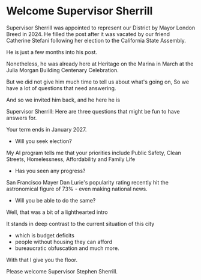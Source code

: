 # Welcome Supervisor Sherrill

Supervisor Sherrill was appointed to represent our District by Mayor London Breed in 2024. He filled the post after it was vacated by our friend Catherine Stefani following her election to the California State Assembly.

He is just a few months into his post.

Nonetheless, he was already here at Heritage on the Marina in March at the Julia Morgan Building Centenary Celebration.

But we did not give him much time to tell us about what's going on, So we have a lot of questions that need answering.

And so we invited him back, and he here he is

Supervisor Sherrill: Here are three questions that might be fun to have answers for.

Your term ends in January 2027.

* Will you seek election?

My AI program tells me that your priorities include Public Safety, Clean Streets, Homelessness, Affordability and Family Life

* Has you seen any progress?

San Francisco Mayer Dan Lurie's popularity rating recently hit the astronomical figure of 73% - even making national news.

* Will you be able to do the same?

Well, that was a bit of a lighthearted intro

It stands in deep contrast to the current situation of this city

* which is budget deficits
* people without housing they can afford
* bureaucratic obfuscation and much more.

With that I give you the floor.

Please welcome Supervisor Stephen Sherrill.
